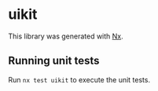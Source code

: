 # uikit

This library was generated with [Nx](https://nx.dev).

## Running unit tests

Run `nx test uikit` to execute the unit tests.
